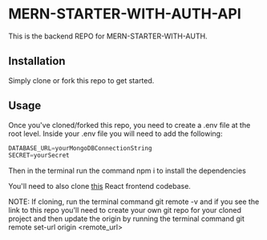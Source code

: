 # MERN-STARTER-WITH-AUTH-API

This is the backend REPO for MERN-STARTER-WITH-AUTH.  

## Installation

Simply clone or fork this repo to get started.

## Usage

Once you've cloned/forked this repo, you need to create a .env file at the root level. Inside your .env file you will need to add the following:

```javascript
DATABASE_URL=yourMongoDBConnectionString
SECRET=yourSecret
```

Then in the terminal run the command npm i to install the dependencies

You'll need to also clone [this](https://github.com/mbocon/MERN-STARTER-WITH-AUTH-CLIENT.git) React frontend codebase. 

NOTE: If cloning, run the terminal command git remote -v and if you see the link to this repo you'll need to create your own git repo for your cloned project and then update the origin by running the terminal command git remote set-url origin <remote_url>
